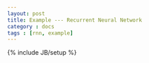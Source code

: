 ```yaml
---
layout: post
title: Example --- Recurrent Neural Network
category : docs
tags : [rnn, example]
---
```

{% include JB/setup %}

